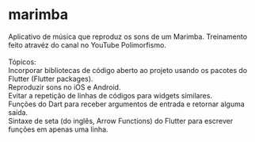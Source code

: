 # marimba
Aplicativo de música que reproduz os sons de um Marimba.
Treinamento feito atravéz do canal no YouTube Polimorfismo.<br />
<br />
Tópicos:<br />
Incorporar bibliotecas de código aberto ao projeto usando os pacotes do Flutter (Flutter packages).<br />
Reproduzir sons no iOS e Android.<br />
Evitar a repetição de linhas de códigos para widgets similares.<br />
Funções do Dart para receber argumentos de entrada e retornar alguma saída.<br />
Sintaxe de seta (do inglês, Arrow Functions) do Flutter para escrever funções em apenas uma linha.<br />

